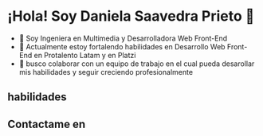 # ¡Hola! Soy Daniela Saavedra Prieto 👋
- 👀 Soy Ingeniera en Multimedia y Desarrolladora Web Front-End
- 🌱 Actualmente estoy fortalendo habilidades en Desarrollo Web Front-End en Protalento Latam y en Platzi
- 💞️ busco colaborar con un equipo de trabajo en el cual pueda desarollar mis habilidades y seguir creciendo profesionalmente


## habilidades

## Contactame en



